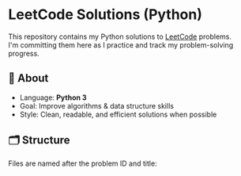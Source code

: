 # LeetCode Solutions (Python)

This repository contains my Python solutions to [LeetCode](https://leetcode.com/) problems.  
I'm committing them here as I practice and track my problem-solving progress.

## 📌 About
- Language: **Python 3**
- Goal: Improve algorithms & data structure skills
- Style: Clean, readable, and efficient solutions when possible

## 🗂 Structure
Files are named after the problem ID and title:

